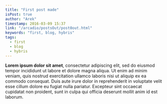 ```yaml
---
title: "First post made"
isPost: true
author: "Arek"
timestamp: 2016-03-09 15:37
link: "/arcadio/postsOut/post0out.html"
keywords: "first, blog, hybris"
tags:
  - first
  - blog
  - hybris
---
```


**Lorem ipsum dolor sit amet**, consectetur adipiscing elit, sed do eiusmod tempor incididunt ut labore et dolore magna aliqua. Ut enim ad minim veniam, quis nostrud exercitation ullamco laboris nisi ut aliquip ex ea commodo consequat. Duis aute irure dolor in reprehenderit in voluptate velit esse cillum dolore eu fugiat nulla pariatur. Excepteur sint occaecat cupidatat non proident, sunt in culpa qui officia deserunt mollit anim id est laborum.
